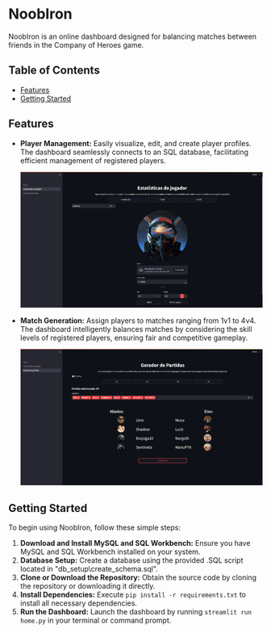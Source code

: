 # NoobIron

NoobIron is an online dashboard designed for balancing matches between friends in the Company of Heroes game.

## Table of Contents
- [Features](#features)
- [Getting Started](#getting-started)

## Features

- **Player Management:** Easily visualize, edit, and create player profiles. The dashboard seamlessly connects to an SQL database, facilitating efficient management of registered players.
  <p align="center">
  <img src="assets\git\Print_Edição.png" alt="Edition Page">
  </p>
- **Match Generation:** Assign players to matches ranging from 1v1 to 4v4. The dashboard intelligently balances matches by considering the skill levels of registered players, ensuring fair and competitive gameplay.
  <p align="center">
  <img src="assets\git\Print_Geração de Partida.png" alt="Generation Page">
  </p>

## Getting Started
To begin using NoobIron, follow these simple steps:

1. **Download and Install MySQL and SQL Workbench:** Ensure you have MySQL and SQL Workbench installed on your system.
2. **Database Setup:** Create a database using the provided .SQL script located in "db_setup\create_schema.sql".
3. **Clone or Download the Repository:** Obtain the source code by cloning the repository or downloading it directly.
4. **Install Dependencies:** Execute `pip install -r requirements.txt` to install all necessary dependencies.
5. **Run the Dashboard:** Launch the dashboard by running `streamlit run home.py` in your terminal or command prompt.

